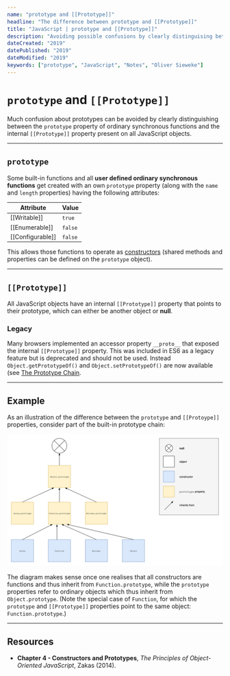 ```yaml
---
name: "prototype and [[Prototype]]" 
headline: "The difference between prototype and [[Prototype]]"
title: "JavaScript | prototype and [[Prototype]]"
description: "Avoiding possible confusions by clearly distinguising between a constructor's prototype property and the internal [[Prototype]] property."
dateCreated: "2019"
datePublished: "2019"
dateModified: "2019"
keywords: ["prototype", "JavaScript", "Notes", "Oliver Sieweke"]
---
```


# `prototype` and `[[Prototype]]`

Much confusion about prototypes can be avoided by clearly distinguishing between the `prototype` property of ordinary synchronous functions and the internal `[[Prototype]]` property present on all JavaScript objects.

---

## `prototype`

Some built-in functions and all **user defined ordinary synchronous functions** get created with an own `prototype` property (along with the `name` and `length` properties) having the following attributes:

| **Attribute**     | **Value** |
| ----------------- |---------- |
| [[Writable]]      | `true`    |
| [[Enumerable]]    | `false`   |
| [[Configurable]]  | `false`   |

This allows those functions to operate as [constructors](/constructors) (shared methods and properties can be defined on the `prototype` object).

---

## `[[Prototype]]`

All JavaScript objects have an internal `[[Prototype]]` property that points to their prototype, which can either be another object or **null**.

### Legacy

Many browsers implemented an accessor property `__proto__` that exposed the internal `[[Prototype]]` property. This was included in ES6 as a legacy feature but is deprecated and should not be used. Instead `Object.getPrototypeOf()` and `Object.setPrototypeOf()` are now available (see [The Prototype Chain]().

---

## Example

As an illustration of the difference between the `prototype` and `[[Protoype]]` properties, consider part of the built-in prototype chain:

![Built-In Prototype Chain](../../images/javascript/prototype-and-prototype.png)

The diagram makes sense once one realises that all constructors are functions and thus inherit from `Function.prototype`, while the `prototype` properties refer to ordinary objects which thus inherit from `Object.prototype`. (Note the special case of `Function`, for which the `prototype` and `[[Prototype]]` properties point to the same object: `Function.prototype`.)

---

## Resources

* **Chapter 4 - Constructors and Prototypes**, _The Principles of Object-Oriented JavaScript_, Zakas (2014).
